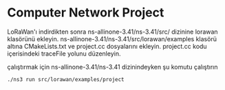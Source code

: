 # Computer Network Project


LoRaWan'ı indirdikten sonra ns-allinone-3.41/ns-3.41/src/ dizinine lorawan klasörünü ekleyin.
ns-allinone-3.41/ns-3.41/src/lorawan/examples klasörü altına CMakeLists.txt ve project.cc dosyalarını ekleyin.
project.cc kodu içerisindeki traceFile yolunu düzenleyin.

çalıştırmak için ns-allinone-3.41/ns-3.41 dizinindeyken şu komutu çalıştırın

    ./ns3 run src/lorawan/examples/project

